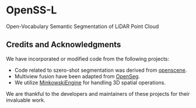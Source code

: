 # OpenSS-L
Open-Vocabulary Semantic Segmentation of LiDAR Point Cloud
## Credits and Acknowledgments
We have incorporated or modified code from the following projects:
- Code related to szero-shot segmentation was derived from [openscene](https://github.com/pengsongyou/openscene).
- Multiview fusion have been adapted from [OpenSeg](https://github.com/tensorflow/tpu/tree/master/models/official/detection/projects/openseg).
- We utilize [MinkowskiEngine](https://github.com/NVIDIA/MinkowskiEngine) for handling 3D spatial operations.

We are thankful to the developers and maintainers of these projects for their invaluable work.
